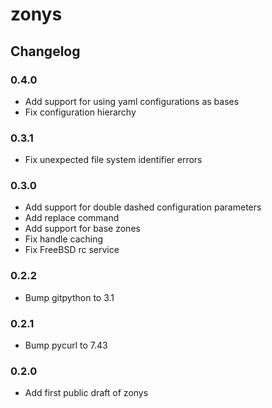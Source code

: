 # zonys

## Changelog

### 0.4.0
- Add support for using yaml configurations as bases
- Fix configuration hierarchy

### 0.3.1
- Fix unexpected file system identifier errors

### 0.3.0
- Add support for double dashed configuration parameters
- Add replace command
- Add support for base zones
- Fix handle caching
- Fix FreeBSD rc service

### 0.2.2
- Bump gitpython to 3.1

### 0.2.1
- Bump pycurl to 7.43

### 0.2.0
- Add first public draft of zonys

